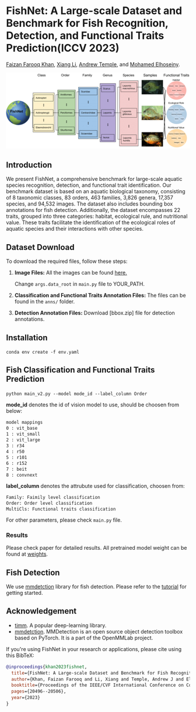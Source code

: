 # FishNet: A Large-scale Dataset and Benchmark for Fish Recognition, Detection, and Functional Traits Prediction(ICCV 2023)

[Faizan Farooq Khan](https://faixan-khan.github.io/), [Xiang Li](https://xiangli.ac.cn/), [Andrew Temple](https://reefecology.kaust.edu.sa/people/details/andrew-temple),  and [Mohamed Elhoseiny](https://www.mohamed-elhoseiny.com/). 


[![demo](fig/teaser-1.png)](https://fishnet-2023.github.io/)


## Introduction

We present FishNet, a comprehensive benchmark for large-scale aquatic species recognition, detection, and functional trait identification. Our benchmark dataset is based on an aquatic biological taxonomy, consisting of 8 taxonomic classes, 83 orders, 463 families, 3,826 genera, 17,357 species, and 94,532 images. The dataset also includes bounding box annotations for fish detection. Additionally, the dataset encompasses 22 traits, grouped into three categories: habitat, ecological rule, and nutritional value. These traits facilitate the identification of the ecological roles of aquatic species and their interactions with other species.


## Dataset Download

To download the required files, follow these steps:

1. **Image Files:**
   All the images can be found [here.](https://drive.google.com/file/d/1mqLoap9QIVGYaPJ7T_KSBfLxJOg2yFY3/view?usp=sharing)

   Change ```args.data_root``` in ```main.py``` file to YOUR_PATH.

2. **Classification and Functional Traits Annotation Files:**
   The files can be found in the ```anns/``` folder.

3. **Detection Annotation Files:**
   Download [bbox.zip] file for detection annotations. 

## Installation
```conda env create -f env.yaml```

## Fish Classification and Functional Traits Prediction

```python main_v2.py --model mode_id --label_column Order```

**mode_id** denotes the id of vision model to use, should be choosen from below:
```
model mappings
0 : vit_base
1 : vit_small
2 : vit_large
3 : r34
4 : r50
5 : r101
6 : r152
7 : beit
8 : convnext
```

**label_column** denotes the attrubute used for classification, choosen from: 
```
Family: Faimily level classification
Order: Order level classification
MultiCls: Functional traits classification
```

For other parameters, please check ```main.py``` file.


### Results
Please check paper for detailed results. All pretrained model weight can be found at [weights](https://drive.google.com/drive/folders/16ZsE4hchfvXulVguKmen0yHBePaey57j?usp=sharing).

## Fish Detection
We use [mmdetction](https://github.com/open-mmlab/mmdetection) library for fish detection. Please refer to the [tutorial](https://github.com/xy-guo/mmdetection_kitti/blob/dev/demo/MMDet_Tutorial.ipynb) for getting started.

## Acknowledgement
+ [timm](https://timm.fast.ai/). A popular deep-learning library.
+ [mmdetction](https://github.com/open-mmlab/mmdetection). MMDetection is an open source object detection toolbox based on PyTorch. It is a part of the OpenMMLab project.

If you're using FishNet in your research or applications, please cite using this BibTeX:

```bibtex
@inproceedings{khan2023fishnet,
  title={FishNet: A Large-scale Dataset and Benchmark for Fish Recognition, Detection, and Functional Trait Prediction},
  author={Khan, Faizan Farooq and Li, Xiang and Temple, Andrew J and Elhoseiny, Mohamed},
  booktitle={Proceedings of the IEEE/CVF International Conference on Computer Vision},
  pages={20496--20506},
  year={2023}
}
```